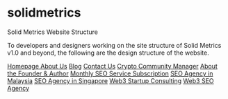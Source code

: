 # solidmetrics
Solid Metrics Website Structure

To developers and designers working on the site structure of Solid Metrics v1.0 and beyond, the following are the design structure of the website.


[Homepage ]([url](https://www.solidmetrics.co))
[About Us]([url](https://www.solidmetrics.co/about))
[Blog]([url](https://www.solidmetrics.co/blog))
[Contact Us]([url](https://www.solidmetrics.co/contact))
[Crypto Community Manager]([url](https://www.solidmetrics.co/crypto-community-manager))
[About the Founder & Author]([url](https://www.solidmetrics.co/joshua-yap))
[Monthly SEO Service Subscription]([url](https://www.solidmetrics.co/monthly-seo-service-subscription))
[SEO Agency in Malaysia]([url](https://www.solidmetrics.co/seo-agency-malaysia)) 
[SEO Agency in Singapore]([url](https://www.solidmetrics.co/seo-agency-singapore))
[Web3 Startup Consulting]([url](https://www.solidmetrics.co/startup-consulting)https://www.solidmetrics.co/startup-consulting)
[Web3 SEO Agency]([url](https://www.solidmetrics.co/web3-seo-agency)https://www.solidmetrics.co/web3-seo-agency)

